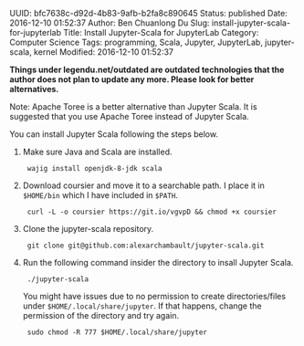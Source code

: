UUID: bfc7638c-d92d-4b83-9afb-b2fa8c890645
Status: published
Date: 2016-12-10 01:52:37
Author: Ben Chuanlong Du
Slug: install-jupyter-scala-for-jupyterlab
Title: Install Jupyter-Scala for JupyterLab
Category: Computer Science
Tags: programming, Scala, Jupyter, JupyterLab, jupyter-scala, kernel
Modified: 2016-12-10 01:52:37

**Things under legendu.net/outdated are outdated technologies that the author does not plan to update any more. Please look for better alternatives.**

Note: Apache Toree is a better alternative than Jupyter Scala.
It is suggested that you use Apache Toree instead of Jupyter Scala.

You can install Jupyter Scala following the steps below.

1. Make sure Java and Scala are installed.

        wajig install openjdk-8-jdk scala

2. Download coursier and move it to a searchable path. 
I place it in `$HOME/bin` which I have included in `$PATH`.

        curl -L -o coursier https://git.io/vgvpD && chmod +x coursier 

3. Clone the jupyter-scala repository.

        git clone git@github.com:alexarchambault/jupyter-scala.git

4. Run the following command insider the directory to insall Jupyter Scala.

        ./jupyter-scala

    You might have issues due to no permission to create directories/files under `$HOME/.local/share/jupyter`.
    If that happens, 
    change the permission of the directory and try again.

        sudo chmod -R 777 $HOME/.local/share/jupyter

